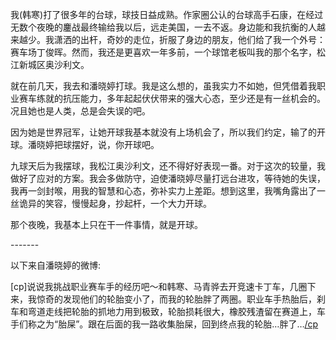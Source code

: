 我(韩寒)打了很多年的台球，球技日益成熟。作家圈公认的台球高手石康，在经过无数个夜晚的鏖战最终输给我以后，远走美国，一去不返。身边能和我抗衡的人越来越少。我潇洒的出杆，奇妙的走位，折服了身边的朋友，他们给了我一个外号：赛车场丁俊晖。然而，我还是更喜欢一年多前，一个球馆老板叫我的那个名字，松江新城区奥沙利文。

就在前几天，我去和潘晓婷打球。我是这么想的，虽我实力不如她，但凭借着我职业赛车练就的抗压能力，多年起起伏伏带来的强大心态，至少还是有一丝机会的。况且她也是人类，总是会失误的吧。

因为她是世界冠军，让她开球我基本就没有上场机会了，所以我们约定，输了的开球。潘晓婷把球摆好，说，你开球吧。

九球天后为我摆球，我松江奥沙利文，还不得好好表现一番。对于这次的较量，我做好了应对的方案。我会多做防守，迫使潘晓婷尽量打远台进攻，等待她的失误，我再一剑封喉，用我的智慧和心态，弥补实力上差距。想到这里，我嘴角露出了一丝诡异的笑容，慢慢起身，抄起杆，一个大力开球。

那个夜晚，我基本上只在干一件事情，就是开球。

\-------

以下来自潘晓婷的微博:

[cp]说说我挑战职业赛车手的经历吧～和韩寒、马青骅去开竞速卡丁车，几圈下来，我惊奇的发现他们的轮胎变小了，而我的轮胎胖了两圈。职业车手热胎后，刹车和弯道走线把轮胎的抓地力用到极致，轮胎损耗很大，橡胶残渣留在赛道上，车手们称之为“胎屎”。跟在后面的我一路收集胎屎，回到终点我的轮胎…胖了…[/cp](侵删)